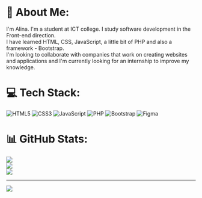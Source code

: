 # 💫 About Me:
I'm Alina. I'm a student at IСT college. I study software development in the Front-end direction.
<br>I have learned HTML, CSS, JavaScript, a little bit of PHP and also a framework - Bootstrap.<br>I'm looking to collaborate with companies that work on creating websites and applications and I'm currently looking for an internship to improve my knowledge.



# 💻 Tech Stack:
![HTML5](https://img.shields.io/badge/html5-%23E34F26.svg?style=for-the-badge&logo=html5&logoColor=white) ![CSS3](https://img.shields.io/badge/css3-%231572B6.svg?style=for-the-badge&logo=css3&logoColor=white) ![JavaScript](https://img.shields.io/badge/javascript-%23323330.svg?style=for-the-badge&logo=javascript&logoColor=%23F7DF1E) ![PHP](https://img.shields.io/badge/php-%23777BB4.svg?style=for-the-badge&logo=php&logoColor=white) ![Bootstrap](https://img.shields.io/badge/bootstrap-%238511FA.svg?style=for-the-badge&logo=bootstrap&logoColor=white) ![Figma](https://img.shields.io/badge/figma-%23F24E1E.svg?style=for-the-badge&logo=figma&logoColor=white)
# 📊 GitHub Stats:
![](https://github-readme-stats.vercel.app/api?username=alina172&theme=dark&hide_border=false&include_all_commits=false&count_private=false)<br/>
![](https://nirzak-streak-stats.vercel.app/?user=alina172&theme=dark&hide_border=false)<br/>
![](https://github-readme-stats.vercel.app/api/top-langs/?username=alina172&theme=dark&hide_border=false&include_all_commits=false&count_private=false&layout=compact)

---
[![](https://visitcount.itsvg.in/api?id=alina172&icon=0&color=0)](https://visitcount.itsvg.in)

<!-- Proudly created with GPRM ( https://gprm.itsvg.in ) -->
